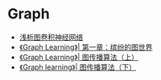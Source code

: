 # Graph

* [浅析图卷积神经网络](https://zhuanlan.zhihu.com/p/37091549)
* [《Graph Learning》\| 第一章：缤纷的图世界](https://zhuanlan.zhihu.com/p/37515582)
* [《Graph Learning》\| 图传播算法（上）](https://zhuanlan.zhihu.com/p/38586394)
* [《Graph learning》\| 图传播算法（下）](https://zhuanlan.zhihu.com/p/39042767)

